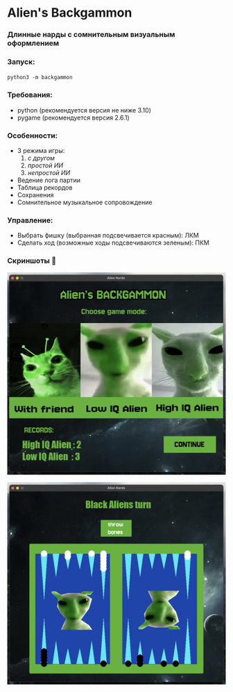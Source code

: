 # Alien's Backgammon

### Длинные нарды с сомнительным визуальным оформлением 
### Запуск:
`python3 -m backgammon`

### Требования:
- python (рекомендуется версия не ниже 3.10)
- pygame (рекомендуется версия 2.6.1)

### Особенности:
- 3 режима игры: 
  1. _с другом_
  2. _простой ИИ_
  3. _непростой ИИ_
- Ведение лога партии
- Таблица рекордов
- Сохранения
- Сомнительное музыкальное сопровождение

### Управление:
- Выбрать фишку (выбранная подсвечивается красным): ЛКМ
- Сделать ход (возможные ходы подсвечиваются зеленым): ПКМ


### Скриншоты 🥶
![](https://github.com/skvch-a/backgammon/blob/main/screenshots/menu.png)

![](https://github.com/skvch-a/backgammon/blob/main/screenshots/game.png)

